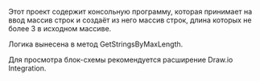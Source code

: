 Этот проект содержит консольную программу, которая принимает на ввод массив строк и создаёт из него массив строк, длина которых не более 3 в исходном массиве.

Логика вынесена в метод GetStringsByMaxLength.

Для просмотра блок-схемы рекомендуется расширение Draw.io Integration.